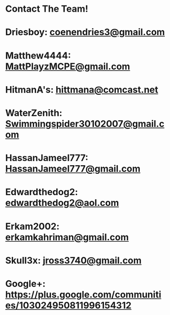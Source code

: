 # Contact The Team!

# Driesboy: coenendries3@gmail.com
# Matthew4444: MattPlayzMCPE@gmail.com
# HitmanA's: hittmana@comcast.net
# WaterZenith: Swimmingspider30102007@gmail.com
# HassanJameel777: HassanJameel777@gmail.com
# Edwardthedog2: edwardthedog2@aol.com
# Erkam2002: erkamkahriman@gmail.com
# Skull3x: jross3740@gmail.com
# Google+: https://plus.google.com/communities/103024950811996154312
